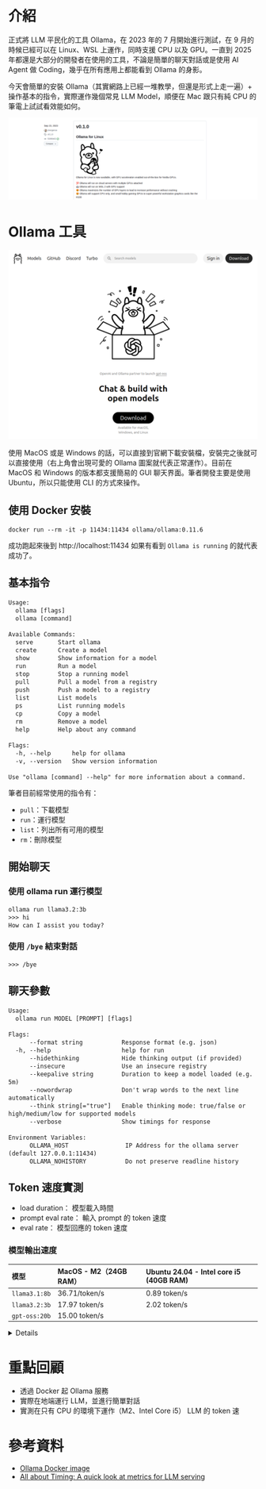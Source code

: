 # 介紹

正式將 LLM 平民化的工具 Ollama，在 2023 年的 7 月開始進行測試，在 9 月的時候已經可以在 Linux、WSL 上運作，同時支援 CPU 以及 GPU。一直到 2025 年都還是大部分的開發者在使用的工具，不論是簡單的聊天對話或是使用 AI Agent 做 Coding，幾乎在所有應用上都能看到 Ollama 的身影。

今天會簡單的安裝 Ollama（其實網路上已經一堆教學，但還是形式上走一遍）+ 操作基本的指令，實際運作幾個常見 LLM Model，順便在 Mac 跟只有純 CPU 的筆電上試試看效能如何。

![20250905224555](https://raw.githubusercontent.com/hsiangjenli/pic-bed/main/images/20250905224555.png)

# Ollama 工具

![](https://raw.githubusercontent.com/hsiangjenli/pic-bed/main/images/20250905223721.png)

使用 MacOS 或是 Windows 的話，可以直接到官網下載安裝檔，安裝完之後就可以直接使用（右上角會出現可愛的 Ollama 圖案就代表正常運作）。目前在 MacOS 和 Windows 的版本都支援簡易的 GUI 聊天界面。筆者開發主要是使用 Ubuntu，所以只能使用 CLI 的方式來操作。

## 使用 Docker 安裝

```shell
docker run --rm -it -p 11434:11434 ollama/ollama:0.11.6
```

成功跑起來後到 http://localhost:11434 如果有看到 `Ollama is running` 的就代表成功了。


## 基本指令

```shell
Usage:
  ollama [flags]
  ollama [command]

Available Commands:
  serve       Start ollama
  create      Create a model
  show        Show information for a model
  run         Run a model
  stop        Stop a running model
  pull        Pull a model from a registry
  push        Push a model to a registry
  list        List models
  ps          List running models
  cp          Copy a model
  rm          Remove a model
  help        Help about any command

Flags:
  -h, --help      help for ollama
  -v, --version   Show version information

Use "ollama [command] --help" for more information about a command.
```

筆者目前經常使用的指令有：

- `pull`：下載模型
- `run`：運行模型
- `list`：列出所有可用的模型
- `rm`：刪除模型

## 開始聊天

### 使用 ollama run 運行模型

```shell
ollama run llama3.2:3b
>>> hi
How can I assist you today?
```

### 使用 `/bye` 結束對話

```
>>> /bye
```

## 聊天參數

```shell
Usage:
  ollama run MODEL [PROMPT] [flags]

Flags:
      --format string           Response format (e.g. json)
  -h, --help                    help for run
      --hidethinking            Hide thinking output (if provided)
      --insecure                Use an insecure registry
      --keepalive string        Duration to keep a model loaded (e.g. 5m)
      --nowordwrap              Don't wrap words to the next line automatically
      --think string[="true"]   Enable thinking mode: true/false or high/medium/low for supported models
      --verbose                 Show timings for response

Environment Variables:
      OLLAMA_HOST                IP Address for the ollama server (default 127.0.0.1:11434)
      OLLAMA_NOHISTORY           Do not preserve readline history
```

## Token 速度實測

- load duration： 模型載入時間
- prompt eval rate： 輸入 prompt 的 token 速度
- eval rate： 模型回應的 token 速度

### 模型輸出速度

| 模型          | MacOS - M2（24GB RAM） | Ubuntu 24.04 - Intel core i5 (40GB RAM) |
|:--------------|:-----------------------|:----------------------------------------|
| `llama3.1:8b` | 36.71/token/s          | 0.89 token/s                            |
| `llama3.2:3b` | 17.97 token/s          | 2.02 token/s                            |
| `gpt-oss:20b` | 15.00 token/s          |                                         |

<details>

![20250906222411](https://raw.githubusercontent.com/hsiangjenli/pic-bed/main/images/20250906222411.png)

![20250906222427](https://raw.githubusercontent.com/hsiangjenli/pic-bed/main/images/20250906222427.png)

![20250906222450](https://raw.githubusercontent.com/hsiangjenli/pic-bed/main/images/20250906222450.png)

![20250906222523](https://raw.githubusercontent.com/hsiangjenli/pic-bed/main/images/20250906222523.png)

![20250906222739](https://raw.githubusercontent.com/hsiangjenli/pic-bed/main/images/20250906222739.png)

</details>

# 重點回顧

- 透過 Docker 起 Ollama 服務
- 實際在地端運行 LLM，並進行簡單對話
- 實測在只有 CPU 的環境下運作（M2、Intel Core i5） LLM 的 token 速

# 參考資料

- [Ollama Docker image](https://github.com/ollama/ollama/blob/main/docs/docker.md)
- [All about Timing: A quick look at metrics for LLM serving](https://isaac-chung.github.io/blog/llm-serving)